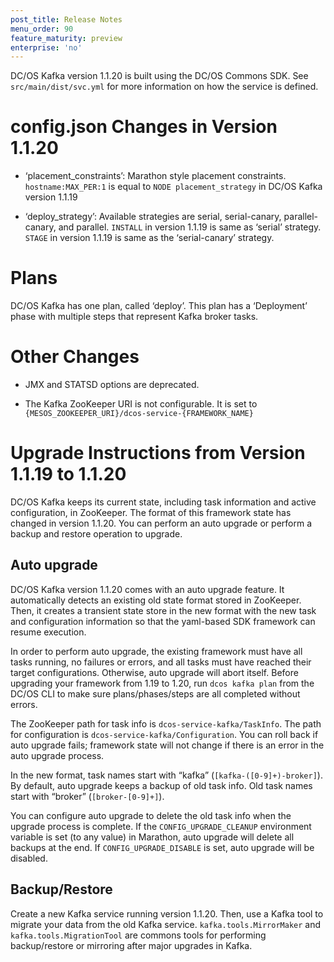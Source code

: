 ```yaml
---
post_title: Release Notes
menu_order: 90
feature_maturity: preview
enterprise: 'no'
---
```


DC/OS Kafka version 1.1.20 is built using the DC/OS Commons SDK. See `src/main/dist/svc.yml` for more information on how the service is defined.

# config.json Changes in Version 1.1.20

 - ‘placement_constraints’:  Marathon style placement constraints. `hostname:MAX_PER:1` is equal to `NODE placement_strategy` in DC/OS Kafka version 1.1.19

 - ‘deploy_strategy’: Available strategies are serial, serial-canary, parallel-canary, and parallel. `INSTALL` in version 1.1.19 is same as ‘serial’ strategy. `STAGE` in version 1.1.19 is same as the ‘serial-canary’ strategy.

# Plans
DC/OS Kafka has one plan, called ‘deploy’. This plan has a  ‘Deployment’ phase with multiple steps that represent Kafka broker tasks.

# Other Changes
 
 - JMX and STATSD options are deprecated.

 - The Kafka ZooKeeper URI is not configurable. It is set to `{MESOS_ZOOKEEPER_URI}/dcos-service-{FRAMEWORK_NAME}`
 
# Upgrade Instructions from Version 1.1.19 to 1.1.20

DC/OS Kafka keeps its current state, including task information and active configuration, in ZooKeeper. The format of this framework state has changed in version 1.1.20. You can perform an auto upgrade or perform a backup and restore operation to upgrade.

## Auto upgrade

DC/OS Kafka version 1.1.20 comes with an auto upgrade feature. It automatically detects an existing old state format stored in ZooKeeper. Then, it creates a transient state store in the new format with the new task and configuration information so that the yaml-based SDK framework can resume execution.

In order to perform auto upgrade, the existing framework must have all tasks running, no failures or errors, and all tasks must have reached their target configurations. Otherwise, auto upgrade will abort itself. Before upgrading your framework from 1.19 to 1.20, run `dcos kafka plan` from the DC/OS CLI to make sure plans/phases/steps are all completed without errors.

The ZooKeeper path for task info is `dcos-service-kafka/TaskInfo`. The path for configuration is `dcos-service-kafka/Configuration`. You can roll back if auto upgrade fails; framework state will not change if there is an error in the auto upgrade process.

In the new format, task names start with “kafka” (`[kafka-([0-9]+)-broker]`). By default, auto upgrade keeps a backup of old task info. Old task names start with “broker” (`[broker-[0-9]+]`).

You can configure auto upgrade to delete the old task info when the upgrade process is complete. If the `CONFIG_UPGRADE_CLEANUP` environment variable is set (to any value) in Marathon, auto upgrade will delete all backups at the end. If `CONFIG_UPGRADE_DISABLE` is set, auto upgrade will be disabled.

## Backup/Restore

Create a new Kafka service running version 1.1.20. Then, use a Kafka tool to migrate your data from the old Kafka service. `kafka.tools.MirrorMaker` and `kafka.tools.MigrationTool` are commons tools for performing backup/restore or mirroring after major upgrades in Kafka.



